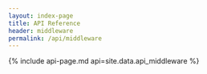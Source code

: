 ```yaml
---
layout: index-page
title: API Reference
header: middleware
permalink: /api/middleware
---
```


{%
  include api-page.md
  api=site.data.api_middleware
%}
